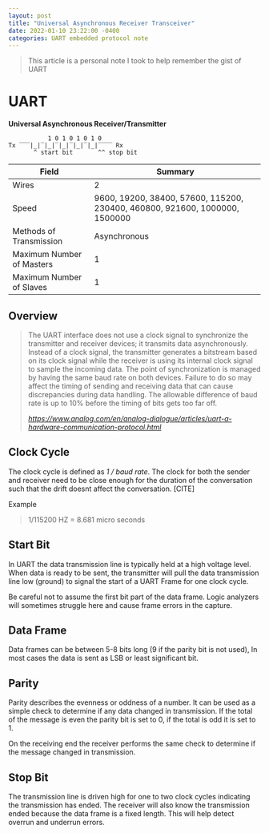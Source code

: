 ```yaml
---
layout: post
title: "Universal Asynchronous Receiver Transceiver"
date: 2022-01-10 23:22:00 -0400
categories: UART embedded protocol note
---
```


> This article is a personal note I took to help remember the gist of UART

# UART

**Universal Asynchronous Receiver/Transmitter**

```
           1 0 1 0 1 0 1 0
Tx ‾‾‾|_|‾|_|‾|_|‾|_|‾|_|‾‾‾‾ Rx
       ^ start bit       ^^ stop bit
```

| Field | Summary |
| --- | --- |
| Wires | 2   |
| Speed | 9600, 19200, 38400, 57600, 115200, 230400, 460800, 921600, 1000000, 1500000 |
| Methods of Transmission | Asynchronous |
| Maximum Number of Masters | 1   |
| Maximum Number of Slaves | 1   |

## Overview

> The UART interface does not use a clock signal to synchronize the transmitter and receiver devices; it transmits data asynchronously. Instead of a clock signal, the transmitter generates a bitstream based on its clock signal while the receiver is using its internal clock signal to sample the incoming data. The point of synchronization is managed by having the same baud rate on both devices. Failure to do so may affect the timing of sending and receiving data that can cause discrepancies during data handling. The allowable difference of baud rate is up to 10% before the timing of bits gets too far off.
> 
> <cite>https://www.analog.com/en/analog-dialogue/articles/uart-a-hardware-communication-protocol.html</cite>

## Clock Cycle

The clock cycle is defined as *1 / baud rate*. The clock for both the sender and receiver need to be close enough for the duration of the conversation such that the drift doesnt affect the conversation. [CITE]

Example

> 1/115200 HZ = 8.681 micro seconds

## Start Bit

In UART the data transmission line is typically held at a high voltage level. When data is ready to be sent, the transmitter will pull the data transmission line low (ground) to signal the start of a UART Frame for one clock cycle.

Be careful not to assume the first bit part of the data frame. Logic analyzers will sometimes struggle here and cause frame errors in the capture.

## Data Frame

Data frames can be between 5-8 bits long (9 if the parity bit is not used), In most cases the data is sent as LSB or least significant bit.

## Parity

Parity describes the evenness or oddness of a number. It can be used as a simple check to determine if any data changed in transmission. If the total of the message is even the parity bit is set to 0, if the total is odd it is set to 1.

On the receiving end the receiver performs the same check to determine if the message changed in transmission.

## Stop Bit

The transmission line is driven high for one to two clock cycles indicating the transmission has ended. The receiver will also know the transmission ended because the data frame is a fixed length. This will help detect overrun and underrun errors.